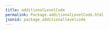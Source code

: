 ```yaml
---
title: additionalLevelCode
permalink: Package.additionalLevelCode.html
jsonid: package_additionallevelcode
---
```

